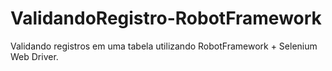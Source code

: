 # ValidandoRegistro-RobotFramework
Validando registros em uma tabela utilizando RobotFramework + Selenium Web Driver.
